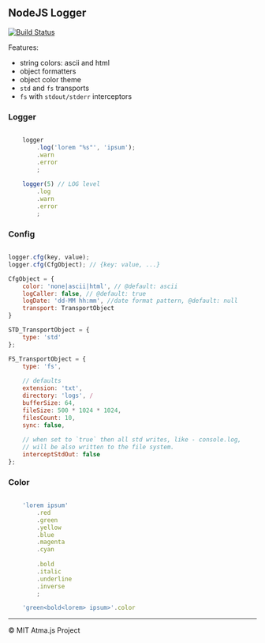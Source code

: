 NodeJS Logger
----
[![Build Status](https://travis-ci.org/atmajs/atma-logger.svg?branch=master)](https://travis-ci.org/atmajs/atma-logger)


Features:

- string colors: ascii and html
- object formatters
- object color theme
- `std` and `fs` transports
- `fs` with `stdout/stderr` interceptors


### Logger

```javascript

    logger
        .log('lorem "%s"', 'ipsum');
        .warn
        .error
        ;
        
    logger(5) // LOG level
        .log
        .warn
        .error
        ;

```


### Config

```javascript

logger.cfg(key, value);
logger.cfg(CfgObject); // {key: value, ...}

CfgObject = {
    color: 'none|ascii|html', // @default: ascii
    logCaller: false, // @default: true
    logDate: 'dd-MM hh:mm', //date format pattern, @default: null
    transport: TransportObject
}

STD_TransportObject = {
    type: 'std'
};

FS_TransportObject = {
    type: 'fs',
    
    // defaults
    extension: 'txt', 
    directory: 'logs', /
    bufferSize: 64,
    fileSize: 500 * 1024 * 1024,
    filesCount: 10,
    sync: false,
    
    // when set to `true` then all std writes, like - console.log,
    // will be also written to the file system.
    interceptStdOut: false
};
```

### Color
```javascript

    'lorem ipsum'
        .red
		.green
		.yellow
		.blue
		.magenta
		.cyan
		
		.bold
		.italic
		.underline
		.inverse
        ;

    'green<bold<lorem> ipsum>'.color
```


----
© MIT
  Atma.js Project